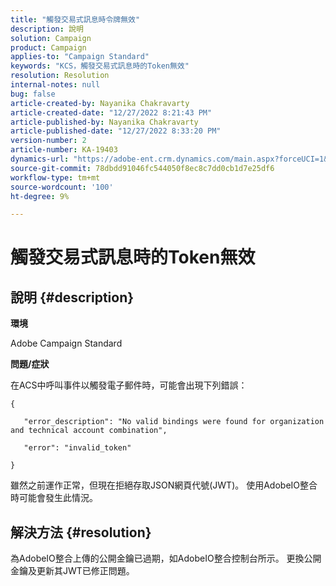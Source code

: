 ```yaml
---
title: "觸發交易式訊息時令牌無效"
description: 說明
solution: Campaign
product: Campaign
applies-to: "Campaign Standard"
keywords: "KCS，觸發交易式訊息時的Token無效"
resolution: Resolution
internal-notes: null
bug: false
article-created-by: Nayanika Chakravarty
article-created-date: "12/27/2022 8:21:43 PM"
article-published-by: Nayanika Chakravarty
article-published-date: "12/27/2022 8:33:20 PM"
version-number: 2
article-number: KA-19403
dynamics-url: "https://adobe-ent.crm.dynamics.com/main.aspx?forceUCI=1&pagetype=entityrecord&etn=knowledgearticle&id=25605110-2486-ed11-81ac-6045bd006079"
source-git-commit: 78dbdd91046fc544050f8ec8c7dd0cb1d7e25df6
workflow-type: tm+mt
source-wordcount: '100'
ht-degree: 9%

---
```


# 觸發交易式訊息時的Token無效

## 說明 {#description}


<b>環境</b>

Adobe Campaign Standard

<b>問題/症狀</b>

在ACS中呼叫事件以觸發電子郵件時，可能會出現下列錯誤：




```
{
```




`   "error_description": "No valid bindings were found for organization and technical account combination",`

`   "error": "invalid_token"`

`}`



雖然之前運作正常，但現在拒絕存取JSON網頁代號(JWT)。 使用AdobeIO整合時可能會發生此情況。


## 解決方法 {#resolution}


為AdobeIO整合上傳的公開金鑰已過期，如AdobeIO整合控制台所示。 更換公開金鑰及更新其JWT已修正問題。
